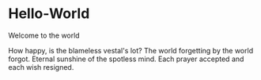 # Hello-World

Welcome to the world 

How happy, is the blameless vestal's lot? The world forgetting by the world forgot.
Eternal sunshine of the spotless mind. Each prayer accepted and each wish resigned. 

